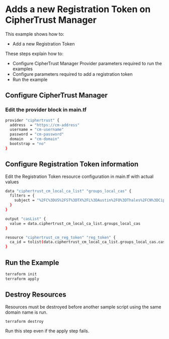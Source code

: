 # Adds a new Registration Token on CipherTrust Manager

This example shows how to:
- Add a new Registration Token

These steps explain how to:
- Configure CipherTrust Manager Provider parameters required to run the examples
- Configure parameters required to add a registration token
- Run the example


## Configure CipherTrust Manager

### Edit the provider block in main.tf

```bash
provider "ciphertrust" {
  address  = "https://cm-address"
  username = "cm-username"
  password = "cm-password"
  domain   = "cm-domain"
  bootstrap = "no"
}
```

## Configure Registration Token information
Edit the Registration Token resource configuration in main.tf with actual values
```bash
data "ciphertrust_cm_local_ca_list" "groups_local_cas" {
  filters = {
    subject = "%2FC%3DUS%2FST%3DTX%2FL%3DAustin%2FO%3DThales%2FCN%3DCipherTrust%20Root%20CA"
  }
}

output "casList" {
  value = data.ciphertrust_cm_local_ca_list.groups_local_cas
}

resource "ciphertrust_cm_reg_token" "reg_token" {
  ca_id = tolist(data.ciphertrust_cm_local_ca_list.groups_local_cas.cas)[0].id
}
```

## Run the Example

```bash
terraform init
terraform apply
```

## Destroy Resources
Resources must be destroyed before another sample script using the same domain name is run.

```bash
terraform destroy
```

Run this step even if the apply step fails.